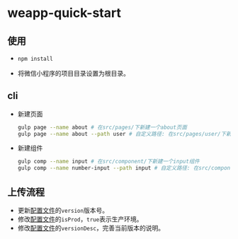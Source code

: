 # weapp-quick-start

## 使用

- ```bash
  npm install
  ```

- 将微信小程序的项目目录设置为根目录。

## cli

- 新建页面

  ```bash
  gulp page --name about # 在src/pages/下新建一个about页面
  gulp page --name about --path user # 自定义路径: 在src/pages/user/下新建一个about页面
  ```

- 新建组件

  ```bash
  gulp comp --name input # 在src/component/下新建一个input组件
  gulp comp --name number-input --path input # 自定义路径: 在src/component/input/下新建一个number-input组件
  ```

## 上传流程

- 更新[配置文件](src/config.js)的`version`版本号。
- 修改[配置文件](src/config.js)的`isProd`，`true`表示生产环境。
- 修改[配置文件](src/config.js)的`versionDesc`，完善当前版本的说明。
